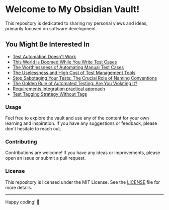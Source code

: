 # Welcome to My Obsidian Vault!

This repository is dedicated to sharing my personal views and ideas, primarily focused on software development.

## You Might Be Interested In

- [Test Automation Doesn't Work](Testing/test-automation-does-not-work.md)
- [This World is Doomed While You Write Test Cases](Testing/throw-away-test-cases.md)
- [The Worthlessness of Automating Manual Test Cases](Testing/automate-specifications-not-tests)
- [The Uselessness and High Cost of Test Management Tools](Testing/test-management-tools.md)
- [Stop Sabotaging Your Tests: The Crucial Role of Naming Conventions](Testing/naming-convention)
- [The Golden Rule of Automated Testing: Are You Violating It?](Testing/golden-rule-of-automated-testing.md)
- [Requirements integration practical approach](Testing/requirements-integration-practical-approach.md)
- [Test Tagging Strategy Without Tags](Testing/tagging-strategy.md)


### Usage

Feel free to explore the vault and use any of the content for your own learning and inspiration. If you have any suggestions or feedback, please don't hesitate to reach out.

### Contributing

Contributions are welcome! If you have any ideas or improvements, please open an issue or submit a pull request.

### License

This repository is licensed under the MIT License. See the [LICENSE](LICENSE) file for more details.

---

Happy coding! 🚀